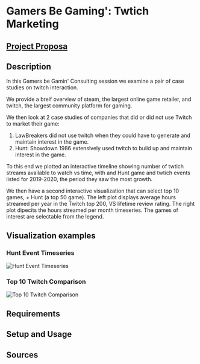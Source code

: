 # Gamers Be Gaming': Twtich Marketing

## [Project Proposa](https://docs.google.com/document/d/1Jw2xJ-hdylPN_xQOLGgnnI2S3JybaXel6lJ4SFmZMuU/edit)

## Description
In this Gamers be Gamin' Consulting session we examine a pair of case studies on twitch interaction.

We provide a breif overview of steam, the largest online game retailer, and twitch, the largest community platform for gaming.

We then look at 2 case studies of companies that did or did not use Twitch to market their game: 
1. LawBreakers did not use twitch when they could have to generate and maintain interest in the game.
2. Hunt: Showdown 1986 extensively used twitch to build up and maintain interest in the game.

To this end we plotted an interactive timeline showing number of twtich streams available to watch vs time, with and Hunt game and twtich events listed for 2019-2020, the period they saw the most growth.

We then have a second interactive visualization that can select top 10 games, + Hunt (a top 50 game). The left plot displays average hours streamed per year in the Twitch top 200, VS lifetime review rating. The right plot dipecits the hours streamed per month timeseries. The games of interest are selectable from the legend.

## Visualization examples
### Hunt Event Timeseries
![Hunt Event Timeseries](https://github.com/rponticelli0/Project_3_Group_7/blob/main/images/Hunt_steam_analysis_example.png?raw=true)

### Top 10 Twitch Comparison
![Top 10 Twitch Comparison](https://github.com/rponticelli0/Project_3_Group_7/blob/main/images/top_10_interactive_example.png?raw=true)

## Requirements

## Setup and Usage

## Sources

